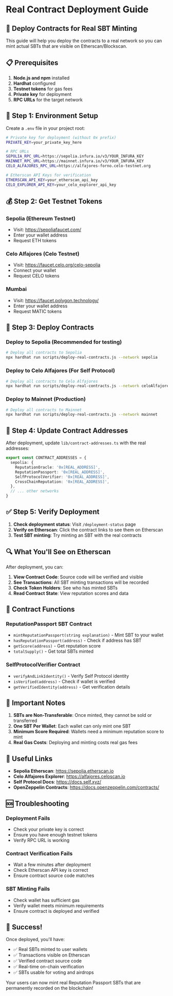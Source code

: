 # Real Contract Deployment Guide

## 🚀 Deploy Contracts for Real SBT Minting

This guide will help you deploy the contracts to a real network so you can mint actual SBTs that are visible on Etherscan/Blockscan.

## 📋 Prerequisites

1. **Node.js and npm** installed
2. **Hardhat** configured
3. **Testnet tokens** for gas fees
4. **Private key** for deployment
5. **RPC URLs** for the target network

## 🔧 Step 1: Environment Setup

Create a `.env` file in your project root:

```bash
# Private key for deployment (without 0x prefix)
PRIVATE_KEY=your_private_key_here

# RPC URLs
SEPOLIA_RPC_URL=https://sepolia.infura.io/v3/YOUR_INFURA_KEY
MAINNET_RPC_URL=https://mainnet.infura.io/v3/YOUR_INFURA_KEY
CELO_ALFAJORES_RPC_URL=https://alfajores-forno.celo-testnet.org

# Etherscan API Keys for verification
ETHERSCAN_API_KEY=your_etherscan_api_key
CELO_EXPLORER_API_KEY=your_celo_explorer_api_key
```

## 💰 Step 2: Get Testnet Tokens

### Sepolia (Ethereum Testnet)
- Visit: https://sepoliafaucet.com/
- Enter your wallet address
- Request ETH tokens

### Celo Alfajores (Celo Testnet)
- Visit: https://faucet.celo.org/celo-sepolia
- Connect your wallet
- Request CELO tokens

###  Mumbai
- Visit: https://faucet.polygon.technology/
- Enter your wallet address
- Request MATIC tokens

## 🚀 Step 3: Deploy Contracts

### Deploy to Sepolia (Recommended for testing)

```bash
# Deploy all contracts to Sepolia
npx hardhat run scripts/deploy-real-contracts.js --network sepolia
```

### Deploy to Celo Alfajores (For Self Protocol)

```bash
# Deploy all contracts to Celo Alfajores
npx hardhat run scripts/deploy-real-contracts.js --network celoAlfajores
```

### Deploy to Mainnet (Production)

```bash
# Deploy all contracts to Mainnet
npx hardhat run scripts/deploy-real-contracts.js --network mainnet
```

## 📝 Step 4: Update Contract Addresses

After deployment, update `lib/contract-addresses.ts` with the real addresses:

```typescript
export const CONTRACT_ADDRESSES = {
  sepolia: {
    ReputationOracle: '0x[REAL_ADDRESS]',
    ReputationPassport: '0x[REAL_ADDRESS]',
    SelfProtocolVerifier: '0x[REAL_ADDRESS]',
    CrossChainReputation: '0x[REAL_ADDRESS]',
  },
  // ... other networks
}
```

## ✅ Step 5: Verify Deployment

1. **Check deployment status**: Visit `/deployment-status` page
2. **Verify on Etherscan**: Click the contract links to see them on Etherscan
3. **Test SBT minting**: Try minting an SBT with the real contracts

## 🔍 What You'll See on Etherscan

After deployment, you can:

1. **View Contract Code**: Source code will be verified and visible
2. **See Transactions**: All SBT minting transactions will be recorded
3. **Check Token Holders**: See who has minted SBTs
4. **Read Contract State**: View reputation scores and data

## 🎯 Contract Functions

### ReputationPassport SBT Contract

- `mintReputationPassport(string explanation)` - Mint SBT to your wallet
- `hasReputationPassport(address)` - Check if address has SBT
- `getScore(address)` - Get reputation score
- `totalSupply()` - Get total SBTs minted

### SelfProtocolVerifier Contract

- `verifyAndLinkIdentity()` - Verify Self Protocol identity
- `isVerified(address)` - Check if wallet is verified
- `getVerifiedIdentity(address)` - Get verification details

## 🚨 Important Notes

1. **SBTs are Non-Transferable**: Once minted, they cannot be sold or transferred
2. **One SBT Per Wallet**: Each wallet can only mint one SBT
3. **Minimum Score Required**: Wallets need a minimum reputation score to mint
4. **Real Gas Costs**: Deploying and minting costs real gas fees

## 🔗 Useful Links

- **Sepolia Etherscan**: https://sepolia.etherscan.io
- **Celo Alfajores Explorer**: https://alfajores.celoscan.io
- **Self Protocol Docs**: https://docs.self.xyz/
- **OpenZeppelin Contracts**: https://docs.openzeppelin.com/contracts/

## 🆘 Troubleshooting

### Deployment Fails
- Check your private key is correct
- Ensure you have enough testnet tokens
- Verify RPC URL is working

### Contract Verification Fails
- Wait a few minutes after deployment
- Check Etherscan API key is correct
- Ensure contract source code matches

### SBT Minting Fails
- Check wallet has sufficient gas
- Verify wallet meets minimum requirements
- Ensure contract is deployed and verified

## 🎉 Success!

Once deployed, you'll have:
- ✅ Real SBTs minted to user wallets
- ✅ Transactions visible on Etherscan
- ✅ Verified contract source code
- ✅ Real-time on-chain verification
- ✅ SBTs usable for voting and airdrops

Your users can now mint real Reputation Passport SBTs that are permanently recorded on the blockchain!
